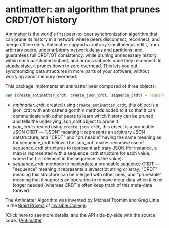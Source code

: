 # antimatter: an algorithm that prunes CRDT/OT history

[Antimatter](https://braid.org/antimatter) is the world's first peer-to-peer synchronization algorithm that can prune its history in a network where peers disconnect, reconnect, and merge offline edits.  Antimatter supports arbitrary simultaneous edits, from arbitrary peers, under arbitrary network delays and partitions, and guarantees full CRDT/OT consistency, while pruning unnecessary history within each partitioned subnet, and across subnets once they reconnect.  In steady state, it prunes down to zero overhead.  This lets you put synchronizing data structures in more parts of your software, without worrying about memory overhead.

This package implements an antimatter peer composed of three objects:

```js
var {create_antimatter_crdt, create_json_crdt, sequence_crdt} = require('@braidjs/antimatter')
```

- *antimatter_crdt*: created using `create_antimatter_crdt`, this object is a json_crdt with antimatter algorithm methods added to it so that it can communicate with other peers to learn which history can be pruned, and tells the underlying json_crdt object to prune it.
- *json_crdt*: created using `create_json_crdt`, this object is a pruneable JSON CRDT — "JSON" meaning it represents an arbitrary JSON datstructure, and "CRDT" and "pruneable" having the same meaning as for sequence_crdt below. The json_crdt makes recursive use of sequence_crdt structures to represent arbitrary JSON (for instance, a map is represented with a sequence_crdt structure for each value, where the first element in the sequence is the value).
- *sequence_crdt*: methods to manipulate a pruneable sequence CRDT — "sequence" meaning it represents a javascript string or array, "CRDT" meaning this structure can be merged with other ones, and "pruneable" meaning that it supports an operation to remove meta-data when it is no longer needed (whereas CRDT's often keep track of this meta-data forever).

The Antimatter Algorithm was invented by Michael Toomim and Greg Little in the
[Braid Project](https://braid.org) of [Invisible College](https://invisible.college/).

[Click here to see more details, and the API side-by-side with the source code.]([Antimatter](https://braid.org/antimatter)
